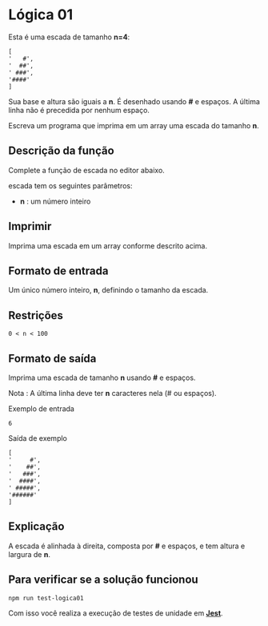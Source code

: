 # Lógica 01

Esta é uma escada de tamanho **n=4**:

```
[
'   #',
'  ##',
' ###',
'####'
]
```
Sua base e altura são iguais a **n**. É desenhado usando **#** e espaços. A última linha não é precedida por nenhum espaço.

Escreva um programa que imprima em um array uma escada do tamanho **n**.

## Descrição da função

Complete a função de escada no editor abaixo.

escada tem os seguintes parâmetros:

* **n** : um número inteiro

## Imprimir

Imprima uma escada em um array conforme descrito acima.

## Formato de entrada

Um único número inteiro, **n**, definindo o tamanho da escada.

## Restrições

```0 < n < 100```

## Formato de saída

Imprima uma escada de tamanho **n** usando  **#** e espaços.

Nota : A última linha deve ter **n** caracteres nela (# ou espaços).

Exemplo de entrada

```6``` 

Saída de exemplo

```
[
'     #',
'    ##',
'   ###',
'  ####',
' #####',
'######'
]
```
## Explicação

A escada é alinhada à direita, composta por **#** e espaços, e tem altura e largura de **n**.

## Para verificar se a solução funcionou

``` npm run test-logica01 ```

Com isso você realiza a execução de testes de unidade em [**Jest**](https://jestjs.io/pt-BR/).
